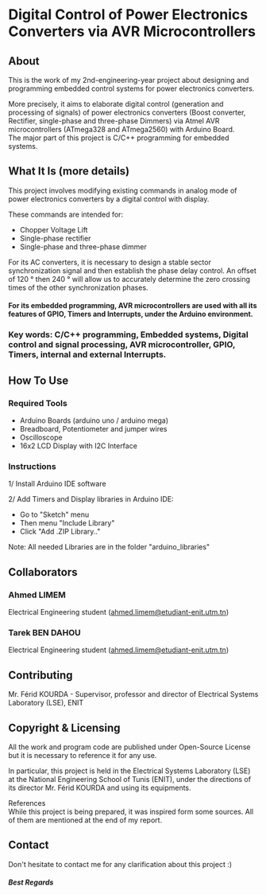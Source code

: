 # Digital Control of Power Electronics Converters via AVR Microcontrollers

## About
This is the work of my 2nd-engineering-year project about designing and programming embedded control systems for power electronics converters. 

More precisely, it aims to elaborate digital control (generation and processing of signals) of power electronics converters (Boost converter, Rectifier, single-phase and three-phase Dimmers) via Atmel AVR microcontrollers (ATmega328 and ATmega2560) with Arduino Board. \
The major part of this project is C/C++ programming for embedded systems.

## What It Is (more details)

This project involves modifying existing commands in analog mode of power electronics converters by a digital control with display. 

These commands are intended for:
- Chopper Voltage Lift
- Single-phase rectifier
- Single-phase and three-phase dimmer

For its AC converters, it is necessary to design a stable sector synchronization signal and then establish the phase delay control.
An offset of 120 ° then 240 ° will allow us to accurately determine the zero crossing times of the other synchronization phases.

#### For its embedded programming, AVR microcontrollers are used with all its features of GPIO, Timers and Interrupts, under the Arduino environment.

### Key words: C/C++ programming, Embedded systems, Digital control and signal processing, AVR microcontroller, GPIO, Timers, internal and external Interrupts.

## How To Use

### Required Tools
- Arduino Boards (arduino uno / arduino mega)
- Breadboard, Potentiometer and jumper wires
- Oscilloscope
- 16x2 LCD Display with I2C Interface

### Instructions

1/ Install Arduino IDE software

2/ Add Timers and Display libraries in Arduino IDE:
- Go to "Sketch" menu
- Then menu "Include Library"
- Click "Add .ZIP Library.."

Note: All needed Libraries are in the folder "arduino_libraries"

## Collaborators

### Ahmed LIMEM 
Electrical Engineering student (ahmed.limem@etudiant-enit.utm.tn)
### Tarek BEN DAHOU
Electrical Engineering student (ahmed.limem@etudiant-enit.utm.tn)

## Contributing
Mr. Férid KOURDA - Supervisor, professor and director of Electrical Systems Laboratory (LSE), ENIT

## Copyright & Licensing
All the work and program code are published under Open-Source License but it is necessary to reference it for any use.

In particular, this project is held in the Electrical Systems Laboratory (LSE) at the National Engineering School of Tunis (ENIT), under the directions of its director Mr. Férid KOURDA and using its equipments.

References \
While this project is being prepared, it was inspired form some sources. All of them are mentioned at the end of my report.

## Contact
Don't hesitate to contact me for any clarification about this project :)

##### Best Regards
